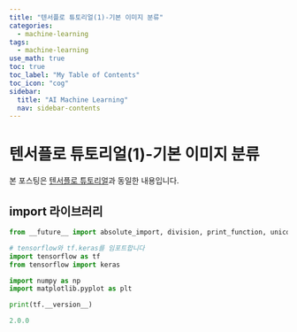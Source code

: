 ```yaml
---
title: "텐서플로 튜토리얼(1)-기본 이미지 분류" 
categories:
  - machine-learning
tags:
  - machine-learning
use_math: true
toc: true
toc_label: "My Table of Contents"
toc_icon: "cog"
sidebar:
  title: "AI Machine Learning"
  nav: sidebar-contents
---
```


# 텐서플로 튜토리얼(1)-기본 이미지 분류

본 포스팅은 [텐서플로 튜토리얼](https://www.tensorflow.org/tutorials/keras/classification?hl=ko)과 동일한 내용입니다. 

## import 라이브러리

```python
from __future__ import absolute_import, division, print_function, unicode_literals, unicode_literals

# tensorflow와 tf.keras를 임포트합니다
import tensorflow as tf
from tensorflow import keras

import numpy as np
import matplotlib.pyplot as plt

print(tf.__version__)
```
```python
2.0.0
```

